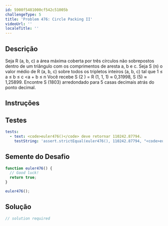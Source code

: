 ```yaml
---
id: 5900f5481000cf542c51005b
challengeType: 5
title: 'Problem 476: Circle Packing II'
videoUrl: ''
localeTitle: ''
---
```


## Descrição
<section id="description"> Seja R (a, b, c) a área máxima coberta por três círculos não sobrepostos dentro de um triângulo com os comprimentos de aresta a, b e c. Seja S (n) o valor médio de R (a, b, c) sobre todos os tripletos inteiros (a, b, c) tal que 1 ≤ a ≤ b ≤ c &lt;a + b ≤ n Você recebe S (2 ) = R (1, 1, 1) ≈ 0,31998, S (5) ≈ 1,25899. Encontre S (1803) arredondado para 5 casas decimais atrás do ponto decimal. </section>

## Instruções
<section id="instructions">
</section>

## Testes
<section id='tests'>

```yml
tests:
  - text: <code>euler476()</code> deve retornar 110242.87794.
    testString: 'assert.strictEqual(euler476(), 110242.87794, "<code>euler476()</code> should return 110242.87794.");'

```

</section>

## Semente do Desafio
<section id='challengeSeed'>

<div id='js-seed'>

```js
function euler476() {
  // Good luck!
  return true;
}

euler476();

```

</div>



</section>

## Solução
<section id='solution'>

```js
// solution required
```
</section>
